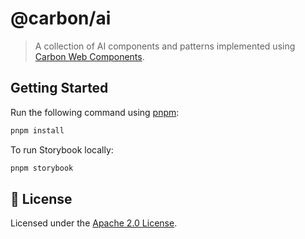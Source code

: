 # @carbon/ai

> A collection of AI components and patterns implemented using
> [Carbon Web Components](https://carbondesignsystem.com/developing/frameworks/web-components).

## Getting Started

Run the following command using [pnpm](https://pnpm.io/):

```bash
pnpm install
```

To run Storybook locally:

```bash
pnpm storybook
```

## 📝 License

Licensed under the
[Apache 2.0 License](https://github.com/carbon-design-system/carbon-for-ai/blob/main/LICENSE).

